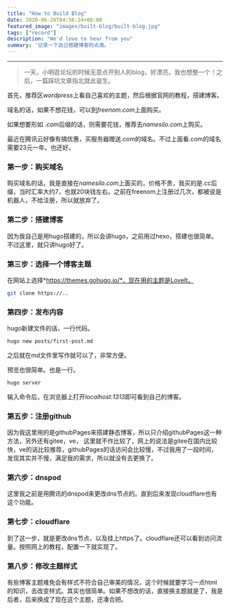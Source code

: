 ```yaml
---
title: "How to Build Blog"
date: 2020-06-26T04:56:24+08:00
featured_image: "images/built-blog/built-blog.jpg"
tags: ["record"]
description: "We'd love to hear from you"
summary: '记录一下自己搭建博客的点滴。'
---
```


---

> 一天，小明逛论坛的时候无意点开别人的blog，好漂亮，我也想整一个！之后，一篇踩坑文章指北就此诞生。

首先，推荐区*wordpress*上看自己喜欢的主题，然后根据官网的教程，搭建博客。

域名的话，如果不想花钱，可以到*freenom.com*上面购买。

如果想要形如 *.com*后缀的话，则需要花钱，推荐去*namesilo.com*上购买。

最近在腾讯云好像有搞优惠，买服务器赠送.com的域名。不过上面看.com的域名需要23元一年。也还好。

### 第一步：购买域名

购买域名的话，我是直接在*namesilo.com*上面买的，价格不贵，我买的是.cc后缀，当时汇率大约7，也就20块钱左右。之前在freenom上注册过几次，都被说是机器人，不给注册，所以就放弃了。

### 第二步：搭建博客

因为我自己是用hugo搭建的，所以会讲hugo，之前用过hexo，搭建也很简单。不过这里，就只讲hugo好了。

### 第三步：选择一个博客主题

在网站上选择*https://themes.gohugo.io/*，现在用的主题是LoveIt。

```bash
git clone https://..
```

### 第四步：发布内容

hugo新建文件的话，一行代码。

```bash
hugo new posts/first-post.md
```

之后就在md文件里写作就可以了，非常方便。

预览也很简单。也是一行。

```bash
hugo server
```

输入命令后，在浏览器上打开*localhost:1313*即可看到自己的博客。

### 第五步：注册github

因为我这里用的是githubPages来搭建静态博客，所以只介绍githubPages这一种方法，另外还有gitee，ve，
这里就不作比较了，网上的说法是gitee在国内比较快，ve的话比较推荐，githubPages的话访问会比较慢，不过我用了一段时间，发现其实并不慢，满足我的需求，所以就没有去更换了。

### 第六步：dnspod

这里我之前是用腾讯的dnspod来更改dns节点的。直到后来发现cloudflare也有这个功能。

### 第七步：cloudflare

到了这一步，就是更改dns节点，以及挂上https了。cloudflare还可以看到访问流量。按照网上的教程，配置一下就实现了。

### 第八步：修改主题样式

有些博客主题难免会有样式不符合自己审美的情况，这个时候就要学习一点html的知识，去改变样式。其实也很简单。如果不想改的话，直接换主题就是了，我是后者，后来换成了现在这个主题，还凑合把。